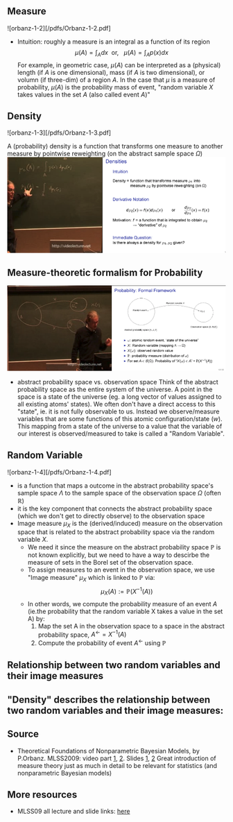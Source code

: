## Measure

![orbanz-1-2][/pdfs/Orbanz-1-2.pdf]
- Intuition: roughly a measure is an integral as a function of its region
$$ \mu(A) = \int_{A} dx ~~\text{or,} ~~~\mu(A) = \int_{A} p(x) dx $$
For example, in geometric case, $\mu(A)$ can be interpreted as a (physical) length (if $A$ is one dimensional), mass (if $A$ is two dimensional), or volumn (if three-dim) of a region $A$. In the case that $\mu$ is a measure of probability, $\mu(A)$ is the probability mass of event, "random variable $X$ takes values in the set $A$ (also called event $A$)"

## Density
![orbanz-1-3][/pdfs/Orbanz-1-3.pdf]


A (probability) density is a function that transforms one measure to another measure by pointwise reweighting (on the abstract sample space $\Omega$)
![probability-density](/images/Orbanz-probability-density.png)


## Measure-theoretic formalism for Probability
![measure-theory-framework](/images/Orbanz-probability-formal-framework.png)

- abstract probability space vs. observation space
Think of the abstract probability space as the entire system of the universe. A point in the space is a state of the universe (eg. a long vector of values assigned to all existing atoms' states). We often don't have a direct access to this "state", ie. it is not fully observable to us. Instead we observe/measure variables that are some functions of this atomic configuration/state ($w$). This mapping from a state of the universe to a value that the variable of our interest is observed/measured to take is called a "Random Variable". 

## Random Variable
![orbanz-1-4][/pdfs/Orbanz-1-4.pdf]
- is a function that maps a outcome in the abstract probability space's sample space $\Lambda$ to the sample space of the observation space $\Omega$ (often $\mathbb{R}$)
- it is the key component that connects the abstract probability space (which we don't get to directly observe) to the observation space
- Image measure $\mu_{X}$ is the (derived/induced) measure on the observation space that is related to the abstract probability space via the random variable $X$. 
  - We need it since the measure on the abstract probability space $\mathbb{P}$ is not known explicitly, but we need to have a way to descirbe the measure of sets in the Borel set of the observation space. 
  - To assign measures to an event in the observation space, we use "Image measure" $\mu_{X}$ which is linked to $\mathbb{P}$ via:
    $$ \mu_{X}(A) := \mathbb{P}(X^{-1}(A))$$
  - In other words, we compute the probability measure of an event $A$ (ie.the probability that the random variable X takes a value in the set A) by:
     1. Map the set A in the observation space to a space in the abstract probability space, $A^{\leftarrow} = X^{-1}(A)$
     2. Compute the probability of event $A^{\leftarrow}$ using $\mathbb{P}$

## Relationship between two random variables and their image measures
"Density" describes the relationship between two random variables and their image measures: 
---
## Source
- Theoretical Foundations of Nonparametric Bayesian Models, by P.Orbanz. MLSS2009: video part [1](http://videolectures.net/mlss09uk_orbanz_fnbm/), [2](https://tinyurl.com/vnzb4pu). Slides [1](http://mlg.eng.cam.ac.uk/mlss09/mlss_slides/Orbanz_1.pdf), [2]() Great introduction of measure theory just as much in detail to be relevant for statistics (and nonparametric Bayesian models)

## More resources
- MLSS09 all lecture and slide links: [here](http://mlg.eng.cam.ac.uk/mlss09/schedule.htm)